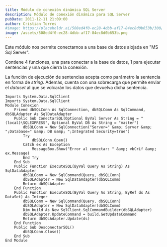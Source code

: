 ```yaml
---
title: Módulo de conexión dinámica SQL Server
description: Módulo de conexión dinámica para SQL Server
pubDate: 2011-12-11 21:09:00
author: Cristian Torres
#image: https://placeholdr.ai/508ed4f0-ec28-4dbb-af17-84ec8d0b653b/300/200
image: /assets/508ed4f0-ec28-4dbb-af17-84ec8d0b653b.png
---
```

Este módulo nos permite conectarnos a una base de datos alojada en "MS Sql Server".

Contiene 4 funciones, una para conectar a la base de datos, 1 para ejecutar sentencias y una que cierra la conexión.

La función de ejecución de sentencias acepta como parámetro la sentencia en forma de _string_. 
Además, cuenta con una sobrecarga que permite enviar el _dataset_ al que se volcarán los datos que devuelva dicha sentencia.

```vbnet title="Conexion.vb"
Imports System.Data.SqlClient
Imports System.Data.SqlClient
Module Conexion
    Friend dbSQLConn As SqlConnection, dbSQLComm As SqlCommand, dbSQLAdapter As SqlDataAdapter
    Public Sub ConectarSQL(Optional ByVal Server As String = "(local)\SQLEXPRESS", Optional ByVal DB As String = "master")
        dbSQLConn = New SqlConnection("Server=" &amp; Server &amp; ";Database=" &amp; DB &amp; ";Integrated Security=true")
        Try
            dbSQLConn.Open()
        Catch ex As Exception
            MessageBox.Show("Error al conectar: " &amp; vbCrLf &amp; ex.Message)
        End Try
    End Sub
    Public Function ExecuteSQL(ByVal Query As String) As SqlDataAdapter
        dbSQLComm = New SqlCommand(Query, dbSQLConn)
        dbSQLAdapter = New SqlDataAdapter(dbSQLComm)
        Return dbSQLAdapter
    End Function
    Public Function ExecuteSQL(ByVal Query As String, ByRef ds As DataSet) As Integer
        dbSQLComm = New SqlCommand(Query, dbSQLConn)
        dbSQLAdapter = New SqlDataAdapter(dbSQLComm)
        Dim build As New SqlClient.SqlCommandBuilder(dbSQLAdapter)
        dbSQLAdapter.UpdateCommand = build.GetUpdateCommand
        Return dbSQLAdapter.Update(ds)
    End Function
    Public Sub DesconectarSQL()
        dbSQLConn.Close()
    End Sub
End Module
```
